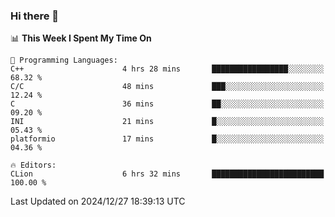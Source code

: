 ### Hi there 👋

<!--
**asdf12303116/asdf12303116** is a ✨ _special_ ✨ repository because its `README.md` (this file) appears on your GitHub profile.

Here are some ideas to get you started:

- 🔭 I’m currently working on ...
- 🌱 I’m currently learning ...
- 👯 I’m looking to collaborate on ...
- 🤔 I’m looking for help with ...
- 💬 Ask me about ...
- 📫 How to reach me: ...
- 😄 Pronouns: ...
- ⚡ Fun fact: ...
-->

<!--START_SECTION:waka-->
📊 **This Week I Spent My Time On** 

```text
💬 Programming Languages: 
C++                      4 hrs 28 mins       █████████████████░░░░░░░░   68.32 % 
C/C                      48 mins             ███░░░░░░░░░░░░░░░░░░░░░░   12.24 % 
C                        36 mins             ██░░░░░░░░░░░░░░░░░░░░░░░   09.20 % 
INI                      21 mins             █░░░░░░░░░░░░░░░░░░░░░░░░   05.43 % 
platformio               17 mins             █░░░░░░░░░░░░░░░░░░░░░░░░   04.36 % 

🔥 Editors: 
CLion                    6 hrs 32 mins       █████████████████████████   100.00 % 
```


 Last Updated on 2024/12/27 18:39:13 UTC
<!--END_SECTION:waka-->
